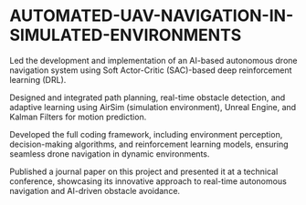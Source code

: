 # AUTOMATED-UAV-NAVIGATION-IN-SIMULATED-ENVIRONMENTS
Led the development and implementation of an AI-based autonomous drone navigation system using Soft Actor-Critic (SAC)-based deep reinforcement learning (DRL).

Designed and integrated path planning, real-time obstacle detection, and adaptive learning using AirSim (simulation environment), Unreal Engine, and Kalman Filters for motion prediction.

Developed the full coding framework, including environment perception, decision-making algorithms, and reinforcement learning models, ensuring seamless drone navigation in dynamic environments.

Published a journal paper on this project and presented it at a technical conference, showcasing its innovative approach to real-time autonomous navigation and AI-driven obstacle avoidance.
